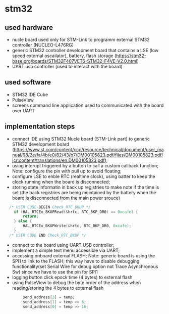# stm32

## used hardware
- nucle board used only for STM-Link to programm external STM32 controller (NUCLEO-L476RG)
- generic STM32 controller development board that contains a LSE (low speed external oscailator), battery, flash storage (https://stm32-base.org/boards/STM32F407VET6-STM32-F4VE-V2.0.html)
- UART usb controller (used to interact with the board)

## used software
- STM32 IDE Cube
- PulseView
- screens command line application used to communicated with the board over UART

## implementation steps
- connect IDE using STM32 Nucle board (STM-Link part) to generic STM32 development board (https://www.st.com/content/ccc/resource/technical/document/user_manual/98/2e/fa/4b/e0/82/43/b7/DM00105823.pdf/files/DM00105823.pdf/jcr:content/translations/en.DM00105823.pdf);
- using interupt triggered by a button to call a custom callback function; Note: configure the pin with pull up to avoid floating; 
- configure LSE to enble RTC (realtime clock), using batter to keep the clock running when the board is disconnected;
- storing state informatin in back up registries to make note if the time is set (the back registries are being meintained by the battery when the board is disconnected from the main power srouce)

```c
  /* USER CODE BEGIN Check_RTC_BKUP */
	if (HAL_RTCEx_BKUPRead(&hrtc, RTC_BKP_DR0) == 0xcafe) {
		return;
	} else {
		HAL_RTCEx_BKUPWrite(&hrtc, RTC_BKP_DR0, 0xcafe);
	}
  /* USER CODE END Check_RTC_BKUP */
```

- connect to the board using UART USB controller;
- implement a simple text menu accessible via UART;
- accessing onboard external FLASH; Note: generic board is using the SPI1 to link to the FLASH; this way have to disable debugging functionality(set Serial Wire for debug option not Trace Asynchronous Sw) since we have to use the pin for SPI1
- logging button click epock time (4 bytes) to external flash
- using PulseView to debug the byte order of the address when reading/storing the 4 bytes to external flash

```c
		send_address[2] = temp;
		send_address[1] = temp >> 8;
		send_address[0] = temp >> 16;
```
